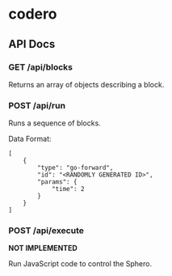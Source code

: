 # codero

## API Docs

### GET /api/blocks

Returns an array of objects describing a block.

### POST /api/run

Runs a sequence of blocks.

Data Format:

	[
		{
			"type": "go-forward",
			"id": "<RANDOMLY GENERATED ID>",
			"params": {
				"time": 2
			}
		}
	]

### POST /api/execute

__NOT IMPLEMENTED__

Run JavaScript code to control the Sphero.